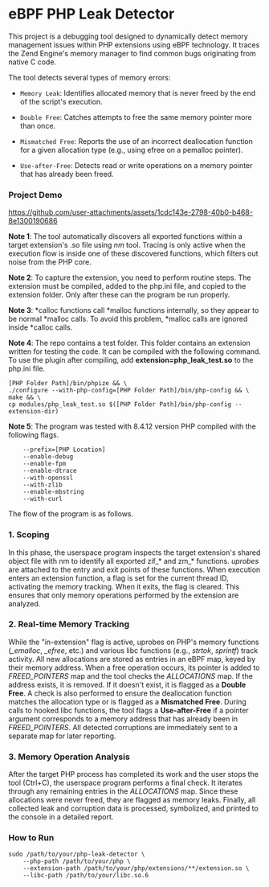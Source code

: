 
# eBPF PHP Leak Detector

This project is a debugging tool designed to dynamically detect memory management issues within PHP extensions using eBPF technology. It traces the Zend Engine's memory manager to find common bugs originating from native C code.

The tool detects several types of memory errors:

- ```Memory Leak```: Identifies allocated memory that is never freed by the end of the script's execution.

- ```Double Free```: Catches attempts to free the same memory pointer more than once.

- ```Mismatched Free```: Reports the use of an incorrect deallocation function for a given allocation type (e.g., using efree on a pemalloc pointer).

- ```Use-after-Free```: Detects read or write operations on a memory pointer that has already been freed.

### Project Demo


https://github.com/user-attachments/assets/1cdc143e-2798-40b0-b468-8e1300190686



**Note 1**: The tool automatically discovers all exported functions within a target extension's .so file using _nm_ tool. Tracing is only active when the execution flow is inside one of these discovered functions, which filters out noise from the PHP core.

**Note 2**: To capture the extension, you need to perform routine steps. The extension must be compiled, added to the php.ini file, and copied to the extension folder. Only after these can the program be run properly.

**Note 3**: *calloc functions call *malloc functions internally, so they appear to be normal *malloc calls. To avoid this problem, *malloc calls are ignored inside *calloc calls.

**Note 4**: The repo contains a test folder. This folder contains an extension written for testing the code. It can be compiled with the following command. To use the plugin after compiling, add **extension=php_leak_test.so** to the php.ini file.

```
[PHP Folder Path]/bin/phpize && \
./configure --with-php-config=[PHP Folder Path]/bin/php-config && \
make && \
cp modules/php_leak_test.so $([PHP Folder Path]/bin/php-config --extension-dir)
```

**Note 5**: The program was tested with 8.4.12 version PHP compiled with the following flags.
```
    --prefix=[PHP Location]
    --enable-debug
    --enable-fpm
    --enable-dtrace
    --with-openssl
    --with-zlib
    --enable-mbstring
    --with-curl
```

The flow of the program is as follows.

### 1. Scoping

In this phase, the userspace program inspects the target extension's shared object file with nm to identify all exported zif_* and zm_* functions. _uprobes_ are attached to the entry and exit points of these functions. When execution enters an extension function, a flag is set for the current thread ID, activating the memory tracking. When it exits, the flag is cleared. This ensures that only memory operations performed by the extension are analyzed.

### 2. Real-time Memory Tracking

While the "in-extension" flag is active, uprobes on PHP's memory functions (*_emalloc*, *_efree*, etc.) and various libc functions (e.g., *strtok*, *sprintf*) track activity.  All new allocations are stored as entries in an eBPF map, keyed by their memory address. When a free operation occurs, its pointer is added to *FREED_POINTERS* map and the tool checks the *ALLOCATIONS* map. If the address exists, it is removed. If it doesn't exist, it is flagged as a **Double Free**. A check is also performed to ensure the deallocation function matches the allocation type or is flagged as a **Mismatched Free**. During calls to hooked libc functions, the tool flags a **Use-after-Free** if a pointer argument corresponds to a memory address that has already been in *FREED_POINTERS*. All detected corruptions are immediately sent to a separate map for later reporting.

### 3. Memory Operation Analysis

After the target PHP process has completed its work and the user stops the tool (Ctrl+C), the userspace program performs a final check. It iterates through any remaining entries in the *ALLOCATIONS* map. Since these allocations were never freed, they are flagged as memory leaks. Finally, all collected leak and corruption data is processed, symbolized, and printed to the console in a detailed report.

### How to Run

```
sudo /path/to/your/php-leak-detector \
    --php-path /path/to/your/php \
    --extension-path /path/to/your/php/extensions/**/extension.so \
    --libc-path /path/to/your/libc.so.6

```
